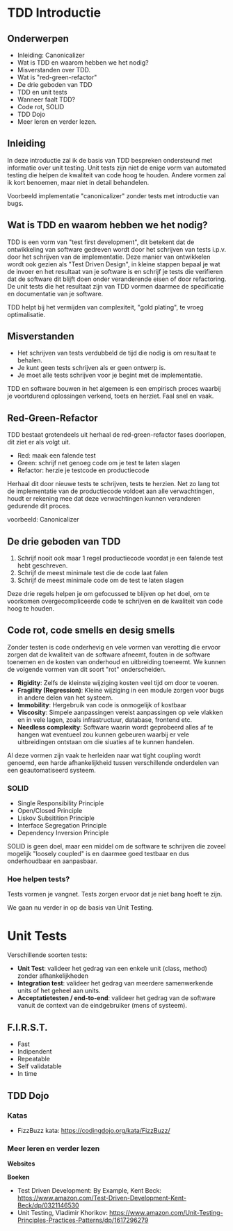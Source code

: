 # TDD Introductie

## Onderwerpen

- Inleiding: Canonicalizer
- Wat is TDD en waarom hebben we het nodig?    
- Misverstanden over TDD.
- Wat is "red-green-refactor"
- De drie geboden van TDD
- TDD en unit tests
- Wanneer faalt TDD?
- Code rot, SOLID
- TDD Dojo
- Meer leren en verder lezen.


## Inleiding
In deze introductie zal ik de basis van TDD bespreken ondersteund met informatie over unit testing. Unit tests zijn niet de enige vorm van automated testing die helpen de kwaliteit van code hoog te houden. Andere vormen zal ik kort benoemen, maar niet in detail behandelen.

Voorbeeld implementatie "canonicalizer" zonder tests met introductie van bugs.

## Wat is TDD en waarom hebben we het nodig?

TDD is een vorm van "test first development", dit betekent dat de ontwikkeling van software gedreven wordt door het schrijven van tests i.p.v. door het schrijven van de implementatie. Deze manier van ontwikkelen wordt ook gezien als "Test Driven Design", in kleine stappen bepaal je wat de invoer en het resultaat van je software is en schrijf je tests die verifieren dat de software dit blijft doen onder veranderende eisen of door refactoring. De unit tests die het resultaat zijn van TDD vormen daarmee de specificatie en documentatie van je software.

TDD helpt bij het vermijden van complexiteit, "gold plating", te vroeg optimalisatie.

## Misverstanden

- Het schrijven van tests verdubbeld de tijd die nodig is om resultaat te behalen.
- Je kunt geen tests schrijven als er geen ontwerp is.
- Je moet alle tests schrijven voor je begint met de implementatie.

TDD en software bouwen in het algemeen is een empirisch proces waarbij je voortdurend oplossingen verkend, toets en herziet. Faal snel en vaak.

## Red-Green-Refactor

TDD bestaat grotendeels uit herhaal de red-green-refactor fases doorlopen, dit ziet er als volgt uit.

- Red: maak een falende test
- Green: schrijf net genoeg code om je test te laten slagen
- Refactor: herzie je testcode en productiecode 

Herhaal dit door nieuwe tests te schrijven, tests te herzien. Net zo lang tot de implementatie van de productiecode voldoet aan alle verwachtingen, houdt er rekening mee dat deze verwachtingen kunnen veranderen gedurende dit proces. 

voorbeeld: Canonicalizer

## De drie geboden van TDD

1. Schrijf nooit ook maar 1 regel productiecode voordat je een falende test hebt geschreven.
2. Schrijf de meest minimale test die de code laat falen
3. Schrijf de meest minimale code om de test te laten slagen

Deze drie regels helpen je om gefocussed te blijven op het doel, om te voorkomen overgecompliceerde code te schrijven en de kwaliteit van code hoog te houden.

## Code rot, code smells en desig smells
Zonder testen is code onderhevig en vele vormen van verotting die ervoor zorgen dat de kwaliteit van de software afneemt, fouten in de software toenemen en de kosten van onderhoud en uitbreiding toeneemt. We kunnen de volgende vormen van dit soort "rot" onderscheiden.

- **Rigidity**: Zelfs de kleinste wijziging kosten veel tijd om door te voeren.
- **Fragility (Regression)**: Kleine wijziging in een module zorgen voor bugs in andere delen van het systeem. 
- **Immobility**: Hergebruik van code is onmogelijk of kostbaar
- **Viscosity**: Simpele aanpassingen vereist aanpassingen op vele vlakken en in vele lagen, zoals infrastructuur, database, frontend etc. 
- **Needless complexity**: Software waarin wordt geprobeerd alles af te hangen wat eventueel zou kunnen gebeuren waarbij er vele uitbreidingen ontstaan om die siuaties af te kunnen handelen.

Al deze vormen zijn vaak te herleiden naar wat tight coupling wordt genoemd, een harde afhankelijkheid tussen verschillende onderdelen van een geautomatiseerd systeem.

### SOLID

- Single Responsibility Principle
- Open/Closed Principle
- Liskov Subsitition Principle
- Interface Segregation Principle
- Dependency Inversion Principle

SOLID is geen doel, maar een middel om de software te schrijven die zoveel mogelijk "loosely coupled" is en daarmee goed testbaar en dus onderhoudbaar en aanpasbaar.

### Hoe helpen tests?

Tests vormen je vangnet. Tests zorgen ervoor dat je niet bang hoeft te zijn.

We gaan nu verder in op de basis van Unit Testing.

# Unit Tests

Verschillende soorten tests:

- **Unit Test**: valideer het gedrag van een enkele unit (class, method) zonder afhankelijkheden
- **Integration test**: valideer het gedrag van meerdere samenwerkende units of het geheel aan units.
- **Acceptatietesten / end-to-end**: valideer het gedrag van de software vanuit de context van de eindgebruiker (mens of systeem).


## F.I.R.S.T.

- Fast
- Indipendent
- Repeatable
- Self validatable
- In time

## TDD Dojo
### Katas
- FizzBuzz kata: https://codingdojo.org/kata/FizzBuzz/


### Meer leren en verder lezen
**Websites**

**Boeken**
- Test Driven Development: By Example, Kent Beck: https://www.amazon.com/Test-Driven-Development-Kent-Beck/dp/0321146530
- Unit Testing, Vladimir Khorikov: https://www.amazon.com/Unit-Testing-Principles-Practices-Patterns/dp/1617296279
